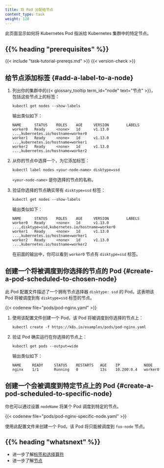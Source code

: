 ```yaml
---
title: 将 Pod 分配给节点
content_type: task
weight: 120
---
```

<!--
title: Assign Pods to Nodes
content_type: task
weight: 120
-->

<!-- overview -->
<!--
This page shows how to assign a Kubernetes Pod to a particular node in a
Kubernetes cluster.
-->
此页面显示如何将 Kubernetes Pod 指派给 Kubernetes 集群中的特定节点。

## {{% heading "prerequisites" %}}

{{< include "task-tutorial-prereqs.md" >}} {{< version-check >}}

<!-- steps -->

<!--
## Add a label to a node

1. List the {{< glossary_tooltip term_id="node" text="nodes" >}} in your cluster, along with their labels:
-->
## 给节点添加标签  {#add-a-label-to-a-node}

1. 列出你的集群中的{{< glossary_tooltip term_id="node" text="节点" >}}，
   包括这些节点上的标签：

   ```shell
   kubectl get nodes --show-labels
   ```

   <!--
   The output is similar to this:
   -->
   输出类似如下：

   ```
   NAME      STATUS    ROLES    AGE     VERSION        LABELS
   worker0   Ready     <none>   1d      v1.13.0        ...,kubernetes.io/hostname=worker0
   worker1   Ready     <none>   1d      v1.13.0        ...,kubernetes.io/hostname=worker1
   worker2   Ready     <none>   1d      v1.13.0        ...,kubernetes.io/hostname=worker2
   ```

<!--
1. Choose one of your nodes, and add a label to it:
-->
2. 从你的节点中选择一个，为它添加标签：

   ```shell
   kubectl label nodes <your-node-name> disktype=ssd
   ```

   <!--
   where `<your-node-name>` is the name of your chosen node.
   -->
   `<your-node-name>` 是你选择的节点的名称。

<!--
1. Verify that your chosen node has a `disktype=ssd` label:
-->
3. 验证你选择的节点确实带有 `disktype=ssd` 标签：

   ```shell
   kubectl get nodes --show-labels
   ```

   <!--
   The output is similar to this:
   -->
   输出类似如下：

   ```
   NAME      STATUS    ROLES    AGE     VERSION        LABELS
   worker0   Ready     <none>   1d      v1.13.0        ...,disktype=ssd,kubernetes.io/hostname=worker0
   worker1   Ready     <none>   1d      v1.13.0        ...,kubernetes.io/hostname=worker1
   worker2   Ready     <none>   1d      v1.13.0        ...,kubernetes.io/hostname=worker2
   ```
   <!--
   In the preceding output, you can see that the `worker0` node has a
   `disktype=ssd` label.
   -->
   在前面的输出中，你可以看到 `worker0` 节点有 `disktype=ssd` 标签。

<!--
## Create a pod that gets scheduled to your chosen node

This pod configuration file describes a pod that has a node selector,
`disktype: ssd`. This means that the pod will get scheduled on a node that has
a `disktype=ssd` label.
-->
## 创建一个将被调度到你选择的节点的 Pod  {#create-a-pod-scheduled-to-chosen-node}

此 Pod 配置文件描述了一个拥有节点选择器 `disktype: ssd` 的 Pod。这表明该 Pod
将被调度到有 `disktype=ssd` 标签的节点。

{{< codenew file="pods/pod-nginx.yaml" >}}

<!--
1. Use the configuration file to create a pod that will get scheduled on your
   chosen node:
-->
1. 使用该配置文件创建一个 Pod，该 Pod 将被调度到你选择的节点上：

   ```shell
   kubectl create -f https://k8s.io/examples/pods/pod-nginx.yaml
   ```

<!--
1. Verify that the pod is running on your chosen node:
-->
2. 验证 Pod 确实运行在你选择的节点上：

   ```shell
   kubectl get pods --output=wide
   ```

   <!--
   The output is similar to this:
   -->
   输出类似如下：

   ```
   NAME     READY     STATUS    RESTARTS   AGE    IP           NODE
   nginx    1/1       Running   0          13s    10.200.0.4   worker0
   ```

<!--
## Create a pod that gets scheduled to specific node

You can also schedule a pod to one specific node via setting `nodeName`.
-->
## 创建一个会被调度到特定节点上的 Pod  {#create-a-pod-scheduled-to-specific-node}

你也可以通过设置 `nodeName` 将某个 Pod 调度到特定的节点。

{{< codenew file="pods/pod-nginx-specific-node.yaml" >}}

<!--
Use the configuration file to create a pod that will get scheduled on `foo-node` only.
-->
使用此配置文件来创建一个 Pod，该 Pod 将只能被调度到 `foo-node` 节点。

## {{% heading "whatsnext" %}}

<!--
* Learn more about [labels and selectors](/docs/concepts/overview/working-with-objects/labels/).
* Learn more about [nodes](/docs/concepts/architecture/nodes/).
-->
* 进一步了解[标签和选择算符](/zh-cn/docs/concepts/overview/working-with-objects/labels/)
* 进一步了解[节点](/zh-cn/docs/concepts/architecture/nodes/)

